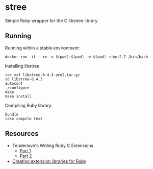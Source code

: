 # stree

Simple Ruby wrapper for the C libstree library.

## Running

Running within a stable environment:

```
docker run -it --rm -v $(pwd):$(pwd) -w $(pwd) ruby:2.7 /bin/bash
```

Installing libstree

```
tar xzf libstree-0.4.3-pre2.tar.gz
cd libstree-0.4.3
autoconf
./configure
make
make install
```

Compiling Ruby library:

```
bundle
rake compile test
```

## Resources

- Tenderlove's Writing Ruby C Extensions:
    - [Part 1](https://tenderlovemaking.com/2009/12/18/writing-ruby-c-extensions-part-1.html)
    - [Part 2](https://tenderlovemaking.com/2010/12/11/writing-ruby-c-extensions-part-2.html)
- [Creating extension libraries for Ruby](https://github.com/ruby/ruby/blob/ea32715e004dc8f56dc599883d3183d7b2635f81/doc/extension.rdoc)
